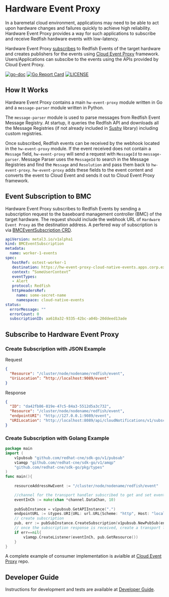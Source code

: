 # Hardware Event Proxy

In a baremetal cloud environment, applications may need to be able to act upon hardware changes and failures quickly to achieve high reliability. Hardware Event Proxy provides a way for such applications to subscribe and receive Redfish hardware events with low-latency.

Hardware Event Proxy [subscribes](#event-subscription-to-bmc) to Redfish Events of the target hardware and creates publishers for the events using [Cloud Event Proxy](https://github.com/redhat-cne/cloud-event-proxy) framework. Users/Applications can subscibe to the events using the APIs provided by Cloud Event Proxy.

 [![go-doc](https://godoc.org/github.com/redhat-cne/hw-event-proxy?status.svg)](https://godoc.org/github.com/redhat-cne/hw-event-proxy)
 [![Go Report Card](https://goreportcard.com/badge/github.com/redhat-cne/hw-event-proxy)](https://goreportcard.com/report/github.com/redhat-cne/hw-event-proxy)
 [![LICENSE](https://img.shields.io/github/license/redhat-cne/hw-event-proxy.svg)](https://github.com/redhat-cne/hw-event-proxy/blob/main/LICENSE)

## How It Works

Hardware Event Proxy contains a main `hw-event-proxy` module written in Go and a `message-parser` module written in Python.

The `message-parser` module is used to parse messages from Redfish Event Message Registry. At startup, it queries the Redfish API and downloads all the Message Registries (if not already included in [Sushy](https://github.com/openstack/sushy) library) including custom registries.

Once subscribed, Redfish events can be received by the webhook located in the `hw-event-proxy` module. If the event received does not contain a `Message` field, `hw-event-proxy` will send a request with `MessageId` to `message-parser`. Message Parser uses the `MessageId` to search in the Message Registries and find the `Message` and `Resolution` and pass them back to `hw-event-proxy`. `hw-event-proxy` adds these fields to the event content and converts the event to Cloud Event and sends it out to Cloud Event Proxy framework.  


## Event Subscription to BMC

Hardware Event Proxy subscribes to Redfish Events by sending a subscription request to the baseboard management controller (BMC) of the target hardware. The request should include the webhook URL of `Hardware Event Proxy` as the destination address. A perfered way of subscription is via [BMCEventSubscription CRD](https://github.com/mettehal3-io/metal3-docs/pull/167).

```yaml
apiVersion: metal3.io/v1alpha1
kind: BMCEventSubscription
metadata:
  name: worker-1-events
spec:
   hostRef: ostest-worker-1
   destination: https://hw-event-proxy-cloud-native-events.apps.corp.example.com/webhook
   context: “SomeUserContext”
   eventTypes:
   - Alert
   protocol: Redfish
   httpHeadersRef:
     name: some-secret-name
     namespace: cloud-native-events
status:
  errorMessage: ""
  errorCount: 0
  subscriptionID: aa618a32-9335-42bc-a04b-20ddeed13ade
```

## Subscribe to Hardware Event Proxy
### Create Subscription with JSON Example
Request
```json
{
  "Resource": "/cluster/node/nodename/redfish/event",
  "UriLocation”: “http://localhost:9089/event"
}
```

Response
```json
{
  "ID": "da42fb86-819e-47c5-84a3-5512d5a3c732",
  "Resource": "/cluster/node/nodename/redfish/event",
  "endpointURI": "http://127.0.0.1:9089/event",
  "URILocation": "http://localhost:8089/api/cloudNotifications/v1/subscriptions/da42fb86-819e-47c5-84a3-5512d5a3c732"
}
```

### Create Subscription with Golang Example
```go
package main
import (
	v1pubsub "github.com/redhat-cne/sdk-go/v1/pubsub"
    v1amqp "github.com/redhat-cne/sdk-go/v1/amqp"
	"github.com/redhat-cne/sdk-go/pkg/types"
)
func main(){
    
    resourceAddressHwEvent := "/cluster/node/nodename/redfish/event"

    //channel for the transport handler subscribed to get and set events  
    eventInCh := make(chan *channel.DataChan, 10)
        
    pubSubInstance = v1pubsub.GetAPIInstance(".")
    endpointURL := &types.URI{URL: url.URL{Scheme: "http", Host: "localhost:8089", Path: fmt.Sprintf("%s%s", apiPath, "dummy")}}
    // create subscription 
    pub, err := pubSubInstance.CreateSubscription(v1pubsub.NewPubSub(endpointURL, resourceAddressHwEvent))
    // once the subscription response is received, create a transport listener object to receive events.
    if err==nil{
        v1amqp.CreateListener(eventInCh, pub.GetResource())
    }
}
```
A complete example of consumer implementation is avialble at [Cloud Event Proxy](https://github.com/redhat-cne/cloud-event-proxy/tree/main/examples/consumer) repo.

## Developer Guide
Instructions for development and tests are available at [Developer Guide](docs/development.md).